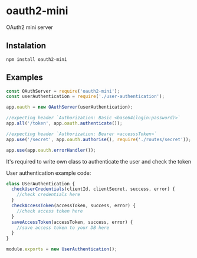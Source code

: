 # oauth2-mini

OAuth2 mini server

## Instalation
`npm install oauth2-mini`


## Examples
```javascript
const OAuthServer = require('oauth2-mini');
const userAuthentication = require('./user-authentication');

app.oauth = new OAuthServer(userAuthentication);

//expecting header `Authorization: Basic <base64(login:password)>`
app.all('/token', app.oauth.authenticate());

//expecting header `Authorization: Bearer <accesssToken>`
app.use('/secret', app.oauth.authorise(), require('./routes/secret'));

app.use(app.oauth.errorHandler());

```

It's required to write own class to authenticate the user and check the token

User authentication example code:
```javascript
class UserAuthentication {
  checkUserCredentials(clientId, clientSecret, success, error) {
    //check credentials here
  }
  checkAccessToken(accessToken, success, error) {
    //check access token here
  }
  saveAccessToken(accessToken, success, error) {
    //save access token to your DB here
  }
}

module.exports = new UserAuthentication();
```
